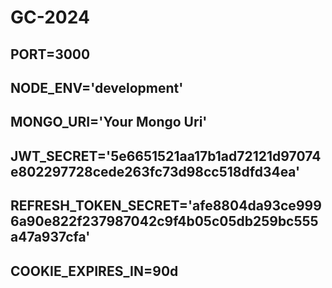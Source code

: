 # GC-2024

## PORT=3000

## NODE_ENV='development'

## MONGO_URI='Your Mongo Uri'

## JWT_SECRET='5e6651521aa17b1ad72121d97074e802297728cede263fc73d98cc518dfd34ea'

## REFRESH_TOKEN_SECRET='afe8804da93ce9996a90e822f237987042c9f4b05c05db259bc555a47a937cfa'

## COOKIE_EXPIRES_IN=90d
